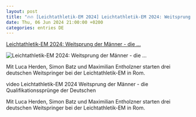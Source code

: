 ```yaml
---
layout: post
title: "🔥🔥 [Leichtathletik-EM 2024] Leichtathletik-EM 2024: Weitsprung der Männer - die ..."
date: Thu, 06 Jun 2024 21:00:00 +0200
categories: entries DE
---
```

[Leichtathletik-EM 2024: Weitsprung der Männer - die ...](https://www.sportschau.de/leichtathletik/em/weitsprung-der-maenner-die-qualifikationsspruenge-der-deutschen,video-laem-rom-weitsprung-quali-maenner-100.html)

![Leichtathletik-EM 2024: Weitsprung der Männer - die ...](https://images.sportschau.de/image/87956516-de85-4fda-a0d3-00d4710b9537/AAABj_KjBRw/AAABjwnlFvA/16x9-1280/la-em-126.jpg)

Mit Luca Herden, Simon Batz und Maximilian Entholzner starten drei deutschen Weitspringer bei der Leichtathletik-EM in Rom.

video Leichtathletik-EM 2024 Weitsprung der Männer - die Qualifikationssprünge der Deutschen

Mit Luca Herden, Simon Batz und Maximilian Entholzner starten drei deutschen Weitspringer bei der Leichtathletik-EM in Rom.

